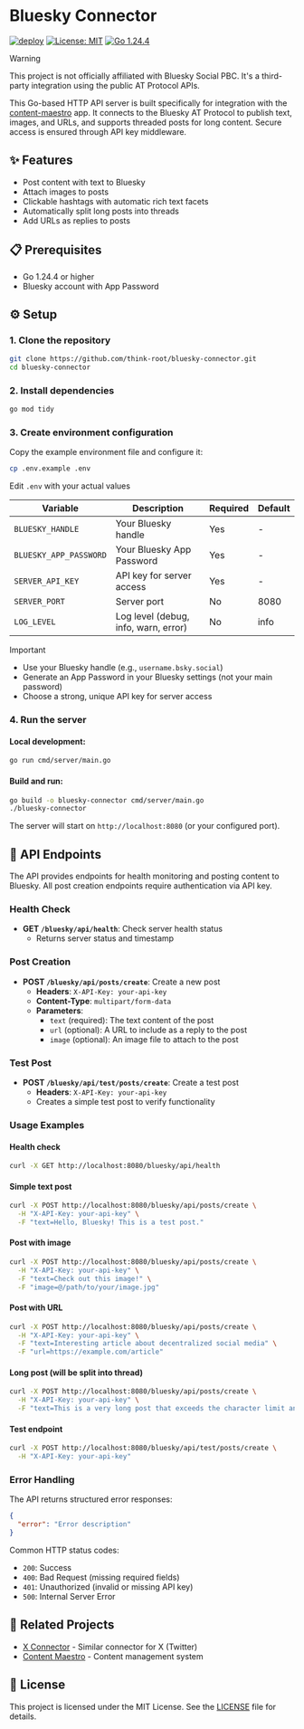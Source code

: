 # Bluesky Connector

[![deploy](https://github.com/think-root/bluesky-connector/actions/workflows/deploy.yml/badge.svg)](https://github.com/think-root/bluesky-connector/actions/workflows/deploy.yml)
[![License: MIT](https://img.shields.io/badge/License-MIT-yellow.svg)](https://opensource.org/licenses/MIT)
[![Go 1.24.4](https://img.shields.io/badge/Go-1.24.4-blue.svg)](https://golang.org/)

> [!WARNING]
> This project is not officially affiliated with Bluesky Social PBC. It's a third-party integration using the public AT Protocol APIs.

This Go-based HTTP API server is built specifically for integration with the [content-maestro](https://github.com/think-root/content-maestro) app. It connects to the Bluesky AT Protocol to publish text, images, and URLs, and supports threaded posts for long content. Secure access is ensured through API key middleware.

## ✨ Features

- Post content with text to Bluesky
- Attach images to posts
- Clickable hashtags with automatic rich text facets
- Automatically split long posts into threads
- Add URLs as replies to posts

## 📋 Prerequisites

- Go 1.24.4 or higher
- Bluesky account with App Password

## ⚙️ Setup

### 1. Clone the repository

```bash
git clone https://github.com/think-root/bluesky-connector.git
cd bluesky-connector
```

### 2. Install dependencies

```bash
go mod tidy
```

### 3. Create environment configuration

Copy the example environment file and configure it:

```bash
cp .env.example .env
```

Edit `.env` with your actual values

| Variable               | Description                          | Required | Default |
| ---------------------- | ------------------------------------ | -------- | ------- |
| `BLUESKY_HANDLE`       | Your Bluesky handle                  | Yes      | -       |
| `BLUESKY_APP_PASSWORD` | Your Bluesky App Password            | Yes      | -       |
| `SERVER_API_KEY`       | API key for server access            | Yes      | -       |
| `SERVER_PORT`          | Server port                          | No       | 8080    |
| `LOG_LEVEL`            | Log level (debug, info, warn, error) | No       | info    |

> [!IMPORTANT]
> - Use your Bluesky handle (e.g., `username.bsky.social`)<br>
> - Generate an App Password in your Bluesky settings (not your main password) <br>
> - Choose a strong, unique API key for server access

### 4. Run the server

#### Local development:

```bash
go run cmd/server/main.go
```

#### Build and run:

```bash
go build -o bluesky-connector cmd/server/main.go
./bluesky-connector
```

The server will start on `http://localhost:8080` (or your configured port).

## 🔌 API Endpoints

The API provides endpoints for health monitoring and posting content to Bluesky. All post creation endpoints require authentication via API key.

### Health Check

- **GET `/bluesky/api/health`**: Check server health status
  - Returns server status and timestamp

### Post Creation

- **POST `/bluesky/api/posts/create`**: Create a new post
  - **Headers**: `X-API-Key: your-api-key`
  - **Content-Type**: `multipart/form-data`
  - **Parameters**:
    - `text` (required): The text content of the post
    - `url` (optional): A URL to include as a reply to the post
    - `image` (optional): An image file to attach to the post

### Test Post

- **POST `/bluesky/api/test/posts/create`**: Create a test post
  - **Headers**: `X-API-Key: your-api-key`
  - Creates a simple test post to verify functionality

### Usage Examples

####  Health check

```bash
curl -X GET http://localhost:8080/bluesky/api/health
```

#### Simple text post

```bash
curl -X POST http://localhost:8080/bluesky/api/posts/create \
  -H "X-API-Key: your-api-key" \
  -F "text=Hello, Bluesky! This is a test post."
```

#### Post with image

```bash
curl -X POST http://localhost:8080/bluesky/api/posts/create \
  -H "X-API-Key: your-api-key" \
  -F "text=Check out this image!" \
  -F "image=@/path/to/your/image.jpg"
```

#### Post with URL

```bash
curl -X POST http://localhost:8080/bluesky/api/posts/create \
  -H "X-API-Key: your-api-key" \
  -F "text=Interesting article about decentralized social media" \
  -F "url=https://example.com/article"
```

#### Long post (will be split into thread)

```bash
curl -X POST http://localhost:8080/bluesky/api/posts/create \
  -H "X-API-Key: your-api-key" \
  -F "text=This is a very long post that exceeds the character limit and will be automatically split into multiple posts in a thread. The system will handle the threading automatically and add appropriate numbering to each part."
```

#### Test endpoint

```bash
curl -X POST http://localhost:8080/bluesky/api/test/posts/create \
  -H "X-API-Key: your-api-key"
```

### Error Handling

The API returns structured error responses:

```json
{
  "error": "Error description"
}
```

Common HTTP status codes:

- `200`: Success
- `400`: Bad Request (missing required fields)
- `401`: Unauthorized (invalid or missing API key)
- `500`: Internal Server Error

## 🔗 Related Projects

- [X Connector](https://github.com/think-root/x-connector) - Similar connector for X (Twitter)
- [Content Maestro](https://github.com/think-root/content-maestro) - Content management system

## 📄 License

This project is licensed under the MIT License. See the [LICENSE](LICENSE) file for details.